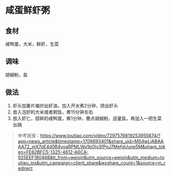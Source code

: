 # 咸蛋鲜虾粥

## 食材
咸鸭蛋，大米，鲜虾，生菜

## 调味
胡椒粉，盐

## 做法
1. 虾头加姜片煸炒出虾油，加入开水煮2分钟，捞出虾头
2. 放入泡好的大米或者剩饭，煮15分钟左右
3. 放入虾仁，捏碎的咸鸭蛋，煮1分钟，撒点胡椒粉，适量盐，再加入一把生菜出锅


> 参考链接：https://www.toutiao.com/video/7297576819253955874/?app=news_article&timestamp=1706693401&share_uid=MS4wLjABAAAA72_mX7pE4d0B4yoaRPMLWo1bOlv3fPnJ7MefgUune5M&share_token=FE62BFC5-1325-4612-A6CA-925EEF180468&tt_from=weixin&utm_source=weixin&utm_medium=toutiao_ios&utm_campaign=client_share&wxshare_count=1&source=m_redirect